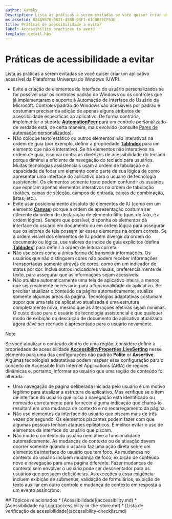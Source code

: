 ```yaml
---
author: Xansky
Description: Lista as práticas a serem evitadas se você quiser criar um aplicativo acessível da Plataforma Universal do Windows (UWP).
ms.assetid: 024A9B70-9821-45BB-93F1-61C0B2ECF53E
title: Práticas de acessibilidade a evitar
label: Accessibility practices to avoid
template: detail.hbs
---
```

# Práticas de acessibilidade a evitar



Lista as práticas a serem evitadas se você quiser criar um aplicativo acessível da Plataforma Universal do Windows (UWP).

* Evite a criação de elementos de interface do usuário personalizados se for possível usar os controles padrão do Windows ou os controles que já implementaram o suporte à Automação de Interface do Usuário da Microsoft. Controles padrão do Windows são acessíveis por padrão e costumam precisar da adição de apenas alguns atributos de acessibilidade específicas ao aplicativo. De forma contrária, implementar o suporte [**AutomationPeer**](https://msdn.microsoft.com/library/windows/apps/BR209185) para um controle personalizado de verdade está, de certa maneira, mais evolvido (consulte [Pares de automação personalizados](custom-automation-peers.md)).
* Não coloque texto estático ou outros elementos não interativos na ordem de guia (por exemplo, definir a propriedade [**TabIndex**](https://msdn.microsoft.com/library/windows/apps/BR209461) para um elemento que não é interativo). Se há elementos não interativos na ordem de guia, isso vai contra as diretrizes de acessibilidade do teclado porque diminui a eficiente da navegação do teclado para usuários. Muitas tecnologias assistenciais usam a ordem de tabulação e a capacidade de focar um elemento como parte de sua lógica de como apresentar uma interface do aplicativo para o usuário de tecnologia assistencial. Os elementos somente texto podem confundir os usuários que esperam apenas elementos interativos na ordem de tabulação (botões, caixas de seleção, campos de entrada, caixas de combinação, listas, etc.).
* Evite usar posicionamento absoluto de elementos de IU (como em um elemento [**Canvas**](https://msdn.microsoft.com/library/windows/apps/BR209267)) porque a ordem de apresentação costuma ser diferente da ordem de declaração de elemento filho (que, de fato, é a ordem lógica). Sempre que possível, disponha os elementos da interface do usuário em documento ou em ordem lógica para assegurar que os leitores de tela possam ler esses elementos na ordem correta. Se a ordem visível dos elementos de IU podem divergir da ordem do documento ou lógica, use valores de índice de guia explícitos (defina [**TabIndex**](https://msdn.microsoft.com/library/windows/apps/BR209461)) para definir a ordem de leitura correta.
* Não use cores como a única forma de transmitir informações. Os usuários que não distinguem cores não podem receber informações transportadas somente através de cores, como em um indicador de status por cor. Inclua outros indicadores visuais, preferencialmente de texto, para assegurar que as informações sejam acessíveis.
* Não atualize automaticamente uma tela de aplicativo inteira, a menos que seja realmente necessário para a funcionalidade do aplicativo. Se precisar atualizar o conteúdo da página automaticamente, atualize somente algumas áreas da página. Tecnologias adaptativas costumam supor que uma tela de aplicativo atualizada é uma estrutura completamente nova, mesmo que as alterações efetivas sejam mínimas. O custo disso para o usuário de tecnologia assistencial é que qualquer modo de exibição ou descrição de documento do aplicativo atualizado agora deve ser recriado e apresentado para o usuário novamente.

> [!NOTE]
> Se você atualizar o conteúdo dentro de uma região, considere definir a propriedade de acessibilidade [**AccessibilityProperties.LiveSetting**](https://msdn.microsoft.com/library/windows/apps/JJ191516) nesse elemento para uma das configurações não padrão **Polite** or **Assertive**. Algumas tecnologias adaptativas podem mapear essa configuração para o conceito de Accessible Rich Internet Applications (ARIA) de regiões dinâmicas e, portanto, informar ao usuário que uma região de conteúdo foi alterada.

* Uma navegação de página deliberada iniciada pelo usuário é um motivo legítimo para atualizar a estrutura do aplicativo. Mas verifique se o item de interface do usuário que inicia a navegação está identificado ou nomeado corretamente para fornecer alguma indicação que chamá-lo resultará em uma mudança de contexto e no recarregamento da página.
* Não use elementos da interface do usuário que piscam mais de três vezes por segundo. Os elementos piscantes podem fazer com que algumas pessoas tenham ataques epilépticos. É melhor evitar o uso de elementos da interface do usuário que piscam.
* Não mude o contexto do usuário nem ative a funcionalidade automaticamente. As mudanças de contexto ou de ativação devem ocorrer somente quando o usuário faz uma ação direta sobre um elemento da interface do usuário que tem foco. As mudanças no contexto do usuário incluem mudança de foco, exibição de conteúdo novo e navegação para uma página diferente. Fazer mudanças de contexto sem envolver o usuário pode ser desorientador para os usuários que possuem deficiências. As exceções a essa exigência incluem exibição de submenus, validação de formulários, exibição de texto auxiliar em outro controle e mudança de contexto em resposta a um evento assíncrono.

<span id="related_topics"/>
## Tópicos relacionados  
* [Acessibilidade](accessibility.md)
* [Acessibilidade na Loja](accessibility-in-the-store.md)
* [Lista de verificação de acessibilidade](accessibility-checklist.md)


<!--HONumber=May16_HO2-->


